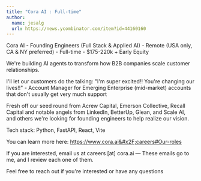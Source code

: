 ```yaml
---
title: "Cora AI : Full-time"
author:
  name: jesalg
  url: https://news.ycombinator.com/item?id=44160160
---
```


<JobNavigation />

Cora AI - Founding Engineers (Full Stack &amp; Applied AI) - Remote (USA only, CA &amp; NY preferred) - Full-time - $175-220k + Early Equity

We&#x27;re building AI agents to transform how B2B companies scale customer relationships.

I&#x27;ll let our customers do the talking: &quot;I&#x27;m super excited!! You&#x27;re changing our lives!!&quot; - Account Manager for Emerging Enterprise (mid-market) accounts that don&#x27;t usually get very much support

Fresh off our seed round from Acrew Capital, Emerson Collective, Recall Capital and notable angels from LinkedIn, BetterUp, Glean, and Scale AI, and others we&#x27;re looking for founding engineers to help realize our vision.

Tech stack: Python, FastAPI, React, Vite

You can learn more here: <a href="https:&#x2F;&#x2F;www.cora.ai&#x2F;careers#Our-roles" rel="nofollow">https:&#x2F;&#x2F;www.cora.ai&#x2F;careers#Our-roles</a>

If you are interested, email us at careers [at] cora.ai — These emails go to me, and I review each one of them.

Feel free to reach out if you&#x27;re interested or have any questions
<JobApplication />
